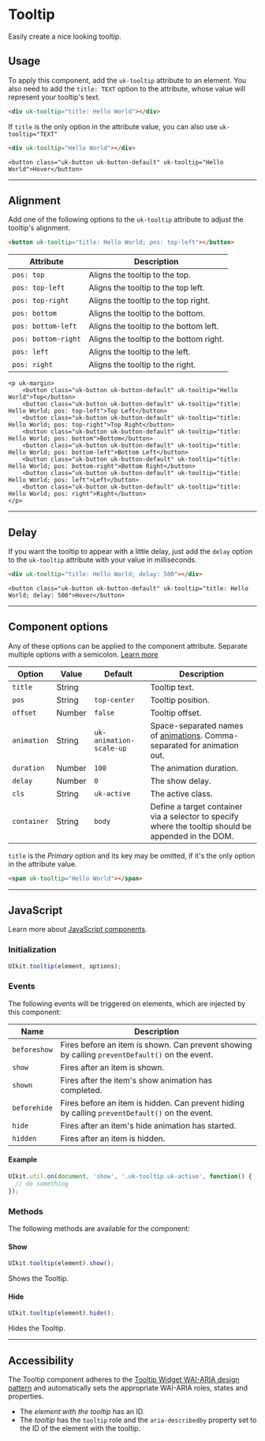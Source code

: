 # Tooltip

<p class="uk-text-lead">Easily create a nice looking tooltip.</p>

## Usage

To apply this component, add the `uk-tooltip` attribute to an element. You also need to add the `title: TEXT` option to the attribute, whose value will represent your tooltip's text.

```html
<div uk-tooltip="title: Hello World"></div>
```

If `title` is the only option in the attribute value, you can also use `uk-tooltip="TEXT"`

```html
<div uk-tooltip="Hello World"></div>
```

```example
<button class="uk-button uk-button-default" uk-tooltip="Hello World">Hover</button>
```

***

## Alignment

Add one of the following options to the `uk-tooltip` attribute to adjust the tooltip's alignment.

```html
<button uk-tooltip="title: Hello World; pos: top-left"></button>
```

| Attribute           | Description                             |
| ------------------- | --------------------------------------- |
| `pos: top`          | Aligns the tooltip to the top.          |
| `pos: top-left`     | Aligns the tooltip to the top left.     |
| `pos: top-right`    | Aligns the tooltip to the top right.    |
| `pos: bottom`       | Aligns the tooltip to the bottom.       |
| `pos: bottom-left`  | Aligns the tooltip to the bottom left.  |
| `pos: bottom-right` | Aligns the tooltip to the bottom right. |
| `pos: left`         | Aligns the tooltip to the left.         |
| `pos: right`        | Aligns the tooltip to the right.        |

```example
<p uk-margin>
    <button class="uk-button uk-button-default" uk-tooltip="Hello World">Top</button>
    <button class="uk-button uk-button-default" uk-tooltip="title: Hello World; pos: top-left">Top Left</button>
    <button class="uk-button uk-button-default" uk-tooltip="title: Hello World; pos: top-right">Top Right</button>
    <button class="uk-button uk-button-default" uk-tooltip="title: Hello World; pos: bottom">Bottom</button>
    <button class="uk-button uk-button-default" uk-tooltip="title: Hello World; pos: bottom-left">Bottom Left</button>
    <button class="uk-button uk-button-default" uk-tooltip="title: Hello World; pos: bottom-right">Bottom Right</button>
    <button class="uk-button uk-button-default" uk-tooltip="title: Hello World; pos: left">Left</button>
    <button class="uk-button uk-button-default" uk-tooltip="title: Hello World; pos: right">Right</button>
</p>
```

***

## Delay

If you want the tooltip to appear with a little delay, just add the `delay` option to the `uk-tooltip` attribute with your value in milliseconds.

```html
<div uk-tooltip="title: Hello World; delay: 500"></div>
```

```example
<button class="uk-button uk-button-default" uk-tooltip="title: Hello World; delay: 500">Hover</button>
```

***

## Component options

Any of these options can be applied to the component attribute. Separate multiple options with a semicolon. [Learn more](javascript.md#component-configuration)

| Option      | Value  | Default                 | Description                                                                                          |
|-------------|--------|-------------------------|------------------------------------------------------------------------------------------------------|
| `title`     | String |                         | Tooltip text.                                                                                        |
| `pos`       | String | `top-center`            | Tooltip position.                                                                                    |
| `offset`    | Number | `false`                 | Tooltip offset.                                                                                      |
| `animation` | String | `uk-animation-scale-up` | Space-separated names of [animations](animation.md). Comma-separated for animation out.              |
| `duration`  | Number | `100`                   | The animation duration.                                                                              |
| `delay`     | Number | `0`                     | The show delay.                                                                                      |
| `cls`       | String | `uk-active`             | The active class.                                                                                    |
| `container` | String | `body`                  | Define a target container via a selector to specify where the tooltip should be appended in the DOM. |

`title` is the _Primary_ option and its key may be omitted, if it's the only option in the attribute value.

```html
<span uk-tooltip="Hello World"></span>
```

***

## JavaScript

Learn more about [JavaScript components](javascript.md#programmatic-use).

### Initialization

```js
UIkit.tooltip(element, options);
```

### Events

The following events will be triggered on elements, which are injected by this component:

| Name         | Description                                                                                    |
| ------------ | ---------------------------------------------------------------------------------------------- |
| `beforeshow` | Fires before an item is shown. Can prevent showing by calling `preventDefault()` on the event. |
| `show`       | Fires after an item is shown.                                                                  |
| `shown`      | Fires after the item's show animation has completed.                                           |
| `beforehide` | Fires before an item is hidden. Can prevent hiding by calling `preventDefault()` on the event. |
| `hide`       | Fires after an item's hide animation has started.                                              |
| `hidden`     | Fires after an item is hidden.                                                                 |

#### Example

```javascript
UIkit.util.on(document, 'show', '.uk-tooltip.uk-active', function() {
  // do something
});
```

### Methods

The following methods are available for the component:

#### Show

```js
UIkit.tooltip(element).show();
```

Shows the Tooltip.

#### Hide

```js
UIkit.tooltip(element).hide();
```

Hides the Tooltip.

***

## Accessibility

The Tooltip component adheres to the [Tooltip Widget WAI-ARIA design pattern](https://www.w3.org/WAI/ARIA/apg/patterns/tooltip/) and automatically sets the appropriate WAI-ARIA roles, states and properties.

- The *element with the tooltip* has an ID. 
- The *tooltip* has the `tooltip` role and the `aria-describedby` property set to the ID of the element with the tooltip. 
